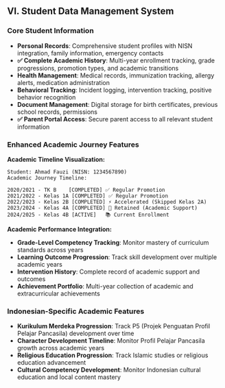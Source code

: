 ## VI. Student Data Management System

### Core Student Information

- **Personal Records**: Comprehensive student profiles with NISN integration, family information, emergency contacts
- **✅ Complete Academic History**: Multi-year enrollment tracking, grade progressions, promotion types, and academic transitions
- **Health Management**: Medical records, immunization tracking, allergy alerts, medication administration
- **Behavioral Tracking**: Incident logging, intervention tracking, positive behavior recognition
- **Document Management**: Digital storage for birth certificates, previous school records, permissions
- **✅ Parent Portal Access**: Secure parent access to all relevant student information

### Enhanced Academic Journey Features

**Academic Timeline Visualization:**

```
Student: Ahmad Fauzi (NISN: 1234567890)
Academic Journey Timeline:

2020/2021 - TK B    [COMPLETED] ✅ Regular Promotion
2021/2022 - Kelas 1A [COMPLETED] ✅ Regular Promotion
2022/2023 - Kelas 2B [COMPLETED] ⚡ Accelerated (Skipped Kelas 2A)
2023/2024 - Kelas 4A [COMPLETED] 🔄 Retained (Academic Support)
2024/2025 - Kelas 4B [ACTIVE]   📚 Current Enrollment
```

**Academic Performance Integration:**

- **Grade-Level Competency Tracking**: Monitor mastery of curriculum standards across years
- **Learning Outcome Progression**: Track skill development over multiple academic years
- **Intervention History**: Complete record of academic support and outcomes
- **Achievement Portfolio**: Multi-year collection of academic and extracurricular achievements

### Indonesian-Specific Academic Features

- **Kurikulum Merdeka Progression**: Track P5 (Projek Penguatan Profil Pelajar Pancasila) development over time
- **Character Development Timeline**: Monitor Profil Pelajar Pancasila growth across academic years
- **Religious Education Progression**: Track Islamic studies or religious education advancement
- **Cultural Competency Development**: Monitor Indonesian cultural education and local content mastery
